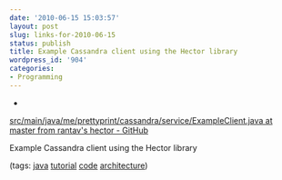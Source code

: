 ```yaml
---
date: '2010-06-15 15:03:57'
layout: post
slug: links-for-2010-06-15
status: publish
title: Example Cassandra client using the Hector library
wordpress_id: '904'
categories:
- Programming
---
```


  * 
                

[src/main/java/me/prettyprint/cassandra/service/ExampleClient.java at master from rantav's hector - GitHub](http://github.com/rantav/hector/blob/master/src/main/java/me/prettyprint/cassandra/service/ExampleClient.java)


                

Example Cassandra client using the Hector library


                

(tags: [java](http://delicious.com/eob/java) [tutorial](http://delicious.com/eob/tutorial) [code](http://delicious.com/eob/code) [architecture](http://delicious.com/eob/architecture))


            
